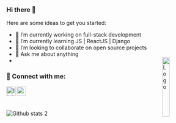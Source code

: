 ### Hi there 👋

Here are some ideas to get you started:

- 🔭 I’m currently working on full-stack development
- 🌱 I’m currently learning JS | ReactJS | Django
- 👯 I’m looking to collaborate on open source projects
- 💬 Ask me about anything
- <img alt="Logo" align="right" src="https://create-react-app.dev/img/logo.svg" width="20%" />
### 📩 Connect with me:

[<img align="left" alt="linkedin | LinkedIn" width="24px" src="https://raw.githubusercontent.com/peterthehan/peterthehan/master/assets/linkedin.svg" />][linkedin]
[<img align="left" height="24" width="24" src="https://cdn.jsdelivr.net/npm/simple-icons@v4/icons/gmail.svg" />][gmail]

<br />

[linkedin]: https://www.linkedin.com/in/%C3%BClfet-kacay/
[gmail]: mailto:ukacay87@gmail.com
<br />

![Github stats 2](https://github-readme-stats.vercel.app/api?username=UlftKcy&show_icons=true&theme=radical)
